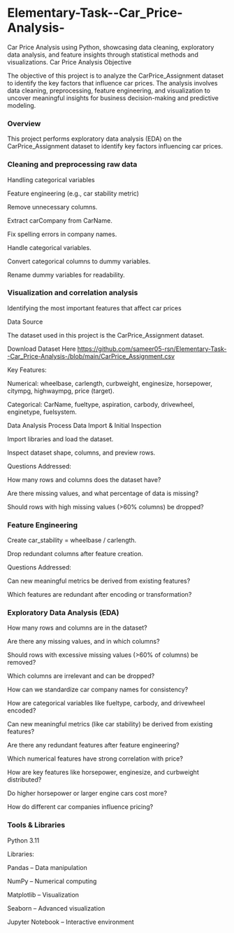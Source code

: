 # Elementary-Task--Car_Price-Analysis-
Car Price Analysis using Python, showcasing data cleaning, exploratory data analysis, and feature insights through statistical methods and visualizations.
Car Price Analysis
Objective

The objective of this project is to analyze the CarPrice_Assignment dataset to identify the key factors that influence car prices.
The analysis involves data cleaning, preprocessing, feature engineering, and visualization to uncover meaningful insights for business decision-making and predictive modeling.

### Overview
This project performs exploratory data analysis (EDA) on the CarPrice_Assignment dataset to identify key factors influencing car prices.

### Cleaning and preprocessing raw data

Handling categorical variables

Feature engineering (e.g., car stability metric)

Remove unnecessary columns.

Extract carCompany from CarName.

Fix spelling errors in company names.

Handle categorical variables.

Convert categorical columns to dummy variables.

Rename dummy variables for readability.

### Visualization and correlation analysis

Identifying the most important features that affect car prices

Data Source

The dataset used in this project is the CarPrice_Assignment dataset.


Download Dataset Here
  https://github.com/sameer05-rsn/Elementary-Task--Car_Price-Analysis-/blob/main/CarPrice_Assignment.csv

Key Features:

Numerical: wheelbase, carlength, curbweight, enginesize, horsepower, citympg, highwaympg, price (target).

Categorical: CarName, fueltype, aspiration, carbody, drivewheel, enginetype, fuelsystem.

 Data Analysis Process
 Data Import & Initial Inspection

Import libraries and load the dataset.

Inspect dataset shape, columns, and preview rows.

Questions Addressed:

How many rows and columns does the dataset have?

Are there missing values, and what percentage of data is missing?

Should rows with high missing values (>60% columns) be dropped?

### Feature Engineering

Create car_stability = wheelbase / carlength.

Drop redundant columns after feature creation.

Questions Addressed:

Can new meaningful metrics be derived from existing features?

Which features are redundant after encoding or transformation?

### Exploratory Data Analysis (EDA)

How many rows and columns are in the dataset?

Are there any missing values, and in which columns?

Should rows with excessive missing values (>60% of columns) be removed?

Which columns are irrelevant and can be dropped?

How can we standardize car company names for consistency?

How are categorical variables like fueltype, carbody, and drivewheel encoded?

Can new meaningful metrics (like car stability) be derived from existing features?

Are there any redundant features after feature engineering?

Which numerical features have strong correlation with price?

How are key features like horsepower, enginesize, and curbweight distributed?

Do higher horsepower or larger engine cars cost more?

How do different car companies influence pricing?



### Tools & Libraries

Python 3.11

Libraries:

Pandas – Data manipulation

NumPy – Numerical computing

Matplotlib – Visualization

Seaborn – Advanced visualization

Jupyter Notebook – Interactive environment



